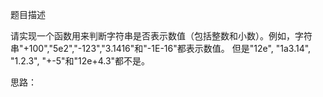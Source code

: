 题目描述

请实现一个函数用来判断字符串是否表示数值（包括整数和小数）。例如，字符串"+100","5e2","-123","3.1416"和"-1E-16"都表示数值。 但是"12e", "1a3.14", "1.2.3", "+-5"和"12e+4.3"都不是。

思路：

